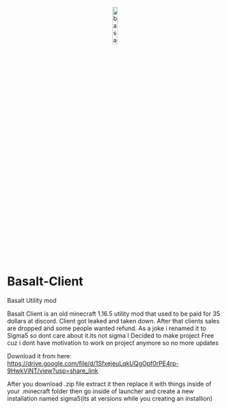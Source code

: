 <p align="center">
<img src="https://i.hizliresim.com/gxmeaxl.png" alt="basalt-logo" width="15%"/>
</p>

# Basalt-Client
Basalt Utility mod

Basalt Client is an old minecraft 1.16.5 utility mod that used to be paid  for 35 dollars at discord.
Client got leaked and taken down. After that clients sales are dropped and some people wanted refund.
As a joke i renamed it to Sigma5 so dont care about it.its not sigma
I Decided to make project Free cuz i dont have motivation to work on project anymore so no more updates

Download it from here: https://drive.google.com/file/d/1SfxejeuLqkUQgOpf0rPE4rp-9HwkViNT/view?usp=share_link

After  you download .zip file extract it then replace it with things inside of your .minecraft folder then go inside of launcher and create a new installation named sigma5(its at versions while you creating an installion)
